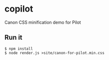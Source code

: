 # copilot

Canon CSS minification demo for Pilot

## Run it

```
$ npm install
$ node render.js >site/canon-for-pilot.min.css
```

